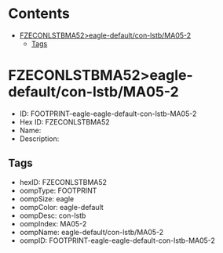 



Contents
========

* [FZECONLSTBMA52>eagle-default/con-lstb/MA05-2](#fzeconlstbma52eagle-defaultcon-lstbma05-2)
	* [Tags](#tags)

# FZECONLSTBMA52>eagle-default/con-lstb/MA05-2

- ID: FOOTPRINT-eagle-eagle-default-con-lstb-MA05-2
- Hex ID: FZECONLSTBMA52
- Name: 
- Description: 

## Tags

- hexID: FZECONLSTBMA52
- oompType: FOOTPRINT
- oompSize: eagle
- oompColor: eagle-default
- oompDesc: con-lstb
- oompIndex: MA05-2
- oompName: eagle-default/con-lstb/MA05-2
- oompID: FOOTPRINT-eagle-eagle-default-con-lstb-MA05-2
